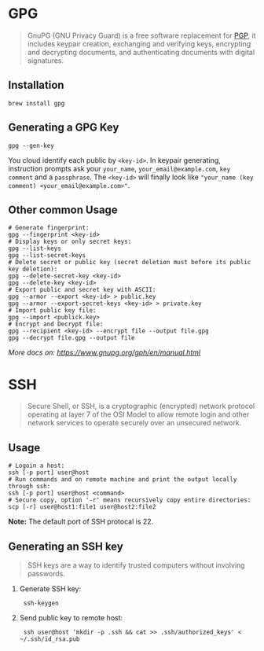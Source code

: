 # GPG

> GnuPG (GNU Privacy Guard) is a free software replacement for [PGP](https://en.wikipedia.org/wiki/Pretty_Good_Privacy), it includes keypair creation, exchanging and verifying keys, encrypting and decrypting documents, and authenticating documents with digital signatures.

## Installation

    brew install gpg

## Generating a GPG Key

    gpg --gen-key

You cloud identify each public by `<key-id>`. In keypair generating, instruction prompts ask your `your_name`, `your_email@example.com`, `key comment` and a `passphrase`. The `<key-id>` will finally look like `"your_name (key comment) <your_email@example.com>"`.

## Other common Usage

```shell
# Generate fingerprint:
gpg --fingerprint <key-id>
# Display keys or only secret keys:
gpg --list-keys
gpg --list-secret-keys
# Delete secret or public key (secret deletion must before its public key deletion):
gpg --delete-secret-key <key-id>
gpg --delete-key <key-id>
# Export public and secret key with ASCII:
gpg --armor --export <key-id> > public.key
gpg --armor --export-secret-keys <key-id> > private.key
# Import public key file:
gpg --import <publick.key>
# Encrypt and Decrypt file:
gpg --recipient <key-id> --encrypt file --output file.gpg
gpg --decrypt file.gpg --output file
```

*More docs on: <https://www.gnupg.org/gph/en/manual.html>*

# SSH

> Secure Shell, or SSH, is a cryptographic (encrypted) network protocol operating at layer 7 of the OSI Model to allow remote login and other network services to operate securely over an unsecured network.

## Usage

```shell
# Logoin a host:
ssh [-p port] user@host
# Run commands and on remote machine and print the output locally through ssh:
ssh [-p port] user@host <command>
# Secure copy, option '-r' means recursively copy entire directories:
scp [-r] user@host1:file1 user@host2:file2
```
**Note:** The default port of SSH protocal is 22.

## Generating an SSH key

> SSH keys are a way to identify trusted computers without involving passwords.

1. Generate SSH key:

        ssh-keygen
        
2. Send public key to remote host:

        ssh user@host 'mkdir -p .ssh && cat >> .ssh/authorized_keys' < ~/.ssh/id_rsa.pub



